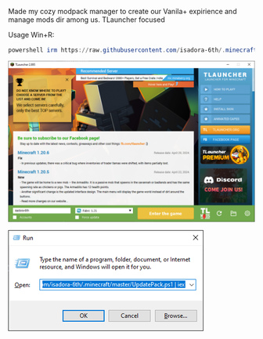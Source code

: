 Made my cozy modpack manager to create our Vanila+ expirience and manage mods dir among us. 
TLauncher focused

Usage Win+R:  
```powershell
powershell irm https://raw.githubusercontent.com/isadora-6th/.minecraft/master/UpdatePack.ps1 | iex
```

![](PackChoose.webp)


![](Usage.png)
